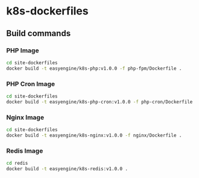 # k8s-dockerfiles

## Build commands

### PHP Image

```bash
cd site-dockerfiles
docker build -t easyengine/k8s-php:v1.0.0 -f php-fpm/Dockerfile .
```

### PHP Cron Image

```bash
cd site-dockerfiles
docker build -t easyengine/k8s-php-cron:v1.0.0 -f php-cron/Dockerfile .
```

### Nginx Image
```bash
cd site-dockerfiles
docker build -t easyengine/k8s-nginx:v1.0.0 -f nginx/Dockerfile .
```

### Redis Image
```bash
cd redis
docker build -t easyengine/k8s-redis:v1.0.0 .
```